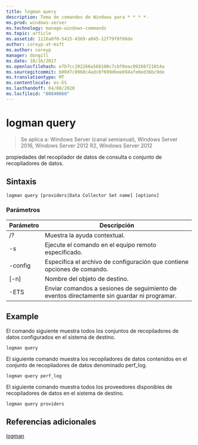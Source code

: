 ```yaml
---
title: logman query
description: Tema de comandos de Windows para * * * *-
ms.prod: windows-server
ms.technology: manage-windows-commands
ms.topic: article
ms.assetid: 1116a0f0-5415-4369-a045-12f79f8f66de
author: coreyp-at-msft
ms.author: coreyp
manager: dongill
ms.date: 10/16/2017
ms.openlocfilehash: e7b7cc202266a568108c7cbf0eac89260721014a
ms.sourcegitcommit: b00d7c8968c4adc8f699dbee694afe6ed36bc9de
ms.translationtype: MT
ms.contentlocale: es-ES
ms.lasthandoff: 04/08/2020
ms.locfileid: "80840668"
---
```

# <a name="logman-query"></a>logman query

>Se aplica a: Windows Server (canal semianual), Windows Server 2016, Windows Server 2012 R2, Windows Server 2012

propiedades del recopilador de datos de consulta o conjunto de recopiladores de datos.  

## <a name="syntax"></a>Sintaxis  
```  
logman query [providers|Data Collector Set name] [options]  
```  
### <a name="parameters"></a>Parámetros  

|     Parámetro      |                                 Descripción                                  |
|--------------------|------------------------------------------------------------------------------|
|         /?         |                       Muestra la ayuda contextual.                       |
| -s <computer name> |            Ejecute el comando en el equipo remoto especificado.             |
|  -config <value>   |           Especifica el archivo de configuración que contiene opciones de comando.            |
|    [-n] <name>     |                          Nombre del objeto de destino.                          |
|        -ETS        | Enviar comandos a sesiones de seguimiento de eventos directamente sin guardar ni programar. |

## <a name="examples"></a><a name=BKMK_examples></a>Example  
El comando siguiente muestra todos los conjuntos de recopiladores de datos configurados en el sistema de destino.  
```  
logman query  
```  
El siguiente comando muestra los recopiladores de datos contenidos en el conjunto de recopiladores de datos denominado perf_log.  
```  
logman query perf_log  
```  
El siguiente comando muestra todos los proveedores disponibles de recopiladores de datos en el sistema de destino.  
```  
logman query providers  
```  
## <a name="additional-references"></a>Referencias adicionales  
[logman](logman.md)  
